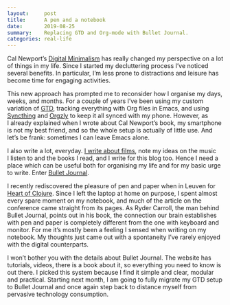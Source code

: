 ```yaml
---
layout:     post
title:      A pen and a notebook
date:       2019-08-25
summary:    Replacing GTD and Org-mode with Bullet Journal.
categories: real-life
---
```


Cal Newport’s [Digital Minimalism](https://www.manueluberti.eu/real-life/2019/04/10/digital-minimalism/) has really changed my perspective on a lot of
things in my life. Since I started my decluttering process I’ve noticed several
benefits. In particular, I’m less prone to distractions and leisure has become
time for engaging activities.

This new approach has prompted me to reconsider how I organise my days, weeks,
and months. For a couple of years I’ve been using my custom variation of [GTD](https://gettingthingsdone.com/),
tracking everything with Org files in Emacs, and using [Syncthing](https://syncthing.net/) and [Orgzly](http://www.orgzly.com/) to
keep it all synced with my phone. However, as I already explained when I wrote
about Cal Newport’s book, my smartphone is not my best friend, and so the whole
setup is actually of little use. And let’s be frank: sometimes I can leave Emacs
alone.

I also write a lot, everyday. [I write about films](https://www.filmsinwords.eu/), note my ideas on the music
I listen to and the books I read, and I write for this blog too. Hence I need a
place which can be useful both for organising my life and for my basic urge to
write. Enter [Bullet Journal](https://bulletjournal.com/).

I recently rediscovered the pleasure of pen and paper when in Leuven for [Heart
of Clojure](https://www.manueluberti.eu/clojure/2019/08/04/clojure-heart/). Since I left the laptop at home on purpose, I spent almost every
spare moment on my notebook, and much of the article on the conference came
straight from its pages. As Ryder Carroll, the man behind Bullet Journal, points
out in his book, the connection our brain establishes with pen and paper is
completely different from the one with keyboard and monitor. For me it’s mostly
been a feeling I sensed when writing on my notebook. My thoughts just came out
with a spontaneity I’ve rarely enjoyed with the digital counterparts.

I won’t bother you with the details about Bullet Journal. The website has
tutorials, videos, there is a book about it, so everything you need to know is
out there. I picked this system because I find it simple and clear, modular and
practical. Starting next month, I am going to fully migrate my GTD setup to
Bullet Journal and once again step back to distance myself from pervasive
technology consumption.
